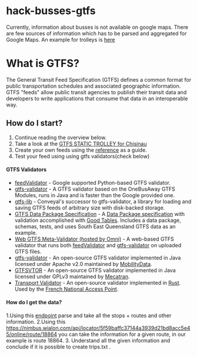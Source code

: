 # hack-busses-gtfs

Currently, information about busses is not available on google maps. There are few sources of information which has to be parsed and aggregated for Google Maps. An example for trolleys is [here](https://github.com/roataway/gtfs-data)

# What is GTFS?

The General Transit Feed Specification (GTFS) defines a common format for public transportation schedules and associated geographic information. GTFS "feeds" allow public transit agencies to publish their transit data and developers to write applications that consume that data in an interoperable way.

## How do I start?

1.  Continue reading the overview below.
2.  Take a look at the [GTFS STATIC TROLLEY for Chisinau](https://github.com/roataway/gtfs-data/tree/master/GTFS_static)
3.  Create your own feeds using the [reference](https://github.com/google/transit/blob/master/gtfs/spec/en/reference.md) as a guide.
4.  Test your feed using using gtfs validators(check below)





#### GTFS Validators

- [feedValidator](https://github.com/google/transitfeed/wiki/FeedValidator) - Google supported Python-based GTFS validator.
- [gtfs-validator](https://github.com/conveyal/gtfs-validator) - A GTFS validator based on the OneBusAway GTFS Modules, runs in Java and is faster than the Google provided one.
- [gtfs-lib](https://github.com/conveyal/gtfs-lib/) - Conveyal's successor to gtfs-validator, a library for loading and saving GTFS feeds of arbitrary size with disk-backed storage.
- [GTFS Data Package Specification](https://github.com/Stephen-Gates/GTFS) - A [Data Package specification](http://specs.frictionlessdata.io/data-packages/) with validation accomplished with [Good Tables](http://goodtables.okfnlabs.org/). Includes a data package, schemas, tests, and uses South East Queensland GTFS data as an example.
- [Web GTFS Meta-Validator (hosted by Omni)](http://gtfsvalidator.omnimodal.io) - A web-based GTFS validator that runs both [feedValidator](https://github.com/google/transitfeed/wiki/FeedValidator) and [gtfs-validator](https://github.com/conveyal/gtfs-validator) on uploaded GTFS files.
- [gtfs-validator](https://github.com/MobilityData/gtfs-validator) - An open-source GTFS validator implemented in Java licensed under Apache v2.0 maintained by [MobilityData](https://mobilitydata.org/).
- [GTFSVTOR](https://github.com/mecatran/gtfsvtor) - An open-source GTFS validator implemented in Java licensed under GPLv3 maintained by [Mecatran](https://www.mecatran.com/).
- [Transport Validator](https://github.com/etalab/transport-validator/) - An open-source validator implemented in [Rust](https://www.rust-lang.org/). Used by the [French National Access Point](https://transport.data.gouv.fr/validation/).

#### How do I get the data? 

1.Using this [endpoint](https://nimbus.wialon.com/api/locator/5f59baffc37144a3939d21bd8acc5e45/data) parse and take all the stops + routes and other information.
2.Using this https://nimbus.wialon.com/api/locator/5f59baffc37144a3939d21bd8acc5e45/online/route/18864 you can take the information for a given route, in our example is route 18864.
3. Understand all the given information and conclude if it is possible to create trips.txt .








